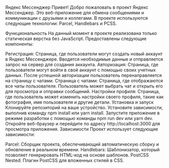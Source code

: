 Яндекс Мессенджер
Привет! Добро пожаловать в проект Яндекс Мессенджер. Это веб-приложение для обмена сообщениями и коммуникации с друзьями и коллегами. В проекте используются следующие технологии: Parcel, Handlebars и PCSS.

Функциональность
На данный момент в проекте реализована только статическая верстка без JavaScript. Предоставлены следующие компоненты:

Регистрация: Страница, где пользователи могут создать новый аккаунт в Яндекс Мессенджере. Вводятся необходимые данные и отправляется запрос на сервер для создания аккаунта.
Авторизация: Страница, где пользователи могут войти в свой аккаунт с помощью своих учетных данных. После успешной авторизации пользователь перенаправляется на страницу с чатами.
Страница с чатами: Страница, где отображаются все чаты пользователя. Пользователь может выбрать чат и открыть его для просмотра и отправки сообщений.
Настройки профиля: Страница, где пользователь может изменить настройки своего профиля, такие как фотография, имя пользователя и другие детали.
Установка и запуск
Клонируйте репозиторий на ваше устройство.
Установите зависимости, выполнив команду npm install или yarn install.
Запустите приложение в режиме разработки с помощью команды npm run dev или yarn dev.
Откройте веб-браузер и перейдите по адресу http://localhost:3000 для просмотра приложения.
Зависимости
Проект использует следующие зависимости:

Parcel: Сборщик проекта, обеспечивающий автоматическую сборку и обновление в реальном времени.
Handlebars: Шаблонизатор, который позволяет генерировать HTML-код на основе шаблонов.
PostCSS Nested: Плагин PostCSS для вложенных стилей в CSS.
